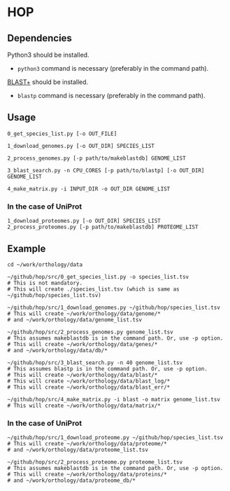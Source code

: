 # HOP

## Dependencies
Python3 should be installed.
- `python3` command is necessary (preferably in the command path).

[BLAST+](https://blast.ncbi.nlm.nih.gov/Blast.cgi?CMD=Web&PAGE_TYPE=BlastDocs&DOC_TYPE=Download) should be installed.
- `blastp` command is necessary (preferably in the command path).

## Usage
    0_get_species_list.py [-o OUT_FILE]

    1_download_genomes.py [-o OUT_DIR] SPECIES_LIST

    2_process_genomes.py [-p path/to/makeblastdb] GENOME_LIST

    3_blast_search.py -n CPU_CORES [-p path/to/blastp] [-o OUT_DIR] GENOME_LIST

    4_make_matrix.py -i INPUT_DIR -o OUT_DIR GENOME_LIST

### In the case of UniProt
    1_download_proteomes.py [-o OUT_DIR] SPECIES_LIST
    2_process_proteomes.py [-p path/to/makeblastdb] PROTEOME_LIST


## Example
    cd ~/work/orthology/data

    ~/github/hop/src/0_get_species_list.py -o species_list.tsv
    # This is not mandatory.
    # This will create ./species_list.tsv (which is same as ~/github/hop/species_list.tsv)

    ~/github/hop/src/1_download_genomes.py ~/github/hop/species_list.tsv
    # This will create ~/work/orthology/data/genome/*
    # and ~/work/orthology/data/genome_list.tsv

    ~/github/hop/src/2_process_genomes.py genome_list.tsv
    # This assumes makeblastdb is in the command path. Or, use -p option.
    # This will create ~/work/orthology/data/genes/*
    # and ~/work/orthology/data/db/*

    ~/github/hop/src/3_blast_search.py -n 40 genome_list.tsv
    # This assumes blastp is in the command path. Or, use -p option.
    # This will create ~/work/orthology/data/blast/*
    # This will create ~/work/orthology/data/blast_log/*
    # This will create ~/work/orthology/data/blast_err/*

    ~/github/hop/src/4_make_matrix.py -i blast -o matrix genome_list.tsv
    # This will create ~/work/orthology/data/matrix/*

### In the case of UniProt

    ~/github/hop/src/1_download_proteome.py ~/github/hop/species_list.tsv
    # This will create ~/work/orthology/data/proteome/*
    # and ~/work/orthology/data/proteome_list.tsv

    ~/github/hop/src/2_process_proteome.py proteome_list.tsv
    # This assumes makeblastdb is in the command path. Or, use -p option.
    # This will create ~/work/orthology/data/proteins/*
    # and ~/work/orthology/data/proteome_db/*
